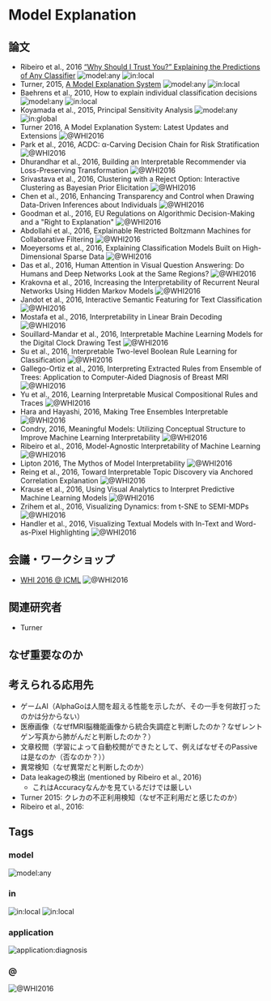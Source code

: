 # Model Explanation

## 論文

- Ribeiro et al., 2016 [“Why Should I Trust You?” Explaining the Predictions of Any Classifier](Ribeiro+2016.md) ![model:any](https://img.shields.io/badge/model-any-blue.svg) ![in:local](https://img.shields.io/badge/in-local-brightgreen.svg)
- Turner, 2015, [A Model Explanation System](Turner2015.md) ![model:any](https://img.shields.io/badge/model-any-blue.svg) ![in:local](https://img.shields.io/badge/in-local-brightgreen.svg)
- Baehrens et al., 2010, How to explain individual classification decisions ![model:any](https://img.shields.io/badge/model-any-blue.svg) ![in:local](https://img.shields.io/badge/in-local-brightgreen.svg)
- Koyamada et al., 2015, Principal Sensitivity Analysis ![model:any](https://img.shields.io/badge/model-any-blue.svg) ![in:global](https://img.shields.io/badge/in-global-red.svg)
- Turner 2016, A Model Explanation System: Latest Updates and Extensions ![@WHI2016](https://img.shields.io/badge/%40-WHI2016-orange.svg)
- Park et al., 2016, ACDC: α-Carving Decision Chain for Risk Stratification ![@WHI2016](https://img.shields.io/badge/%40-WHI2016-orange.svg)
- Dhurandhar et al., 2016, Building an Interpretable Recommender via Loss-Preserving Transformation ![@WHI2016](https://img.shields.io/badge/%40-WHI2016-orange.svg)
- Srivastava et al., 2016, Clustering with a Reject Option: Interactive Clustering as Bayesian Prior Elicitation ![@WHI2016](https://img.shields.io/badge/%40-WHI2016-orange.svg)
- Chen et al., 2016, Enhancing Transparency and Control when Drawing Data-Driven Inferences about Individuals ![@WHI2016](https://img.shields.io/badge/%40-WHI2016-orange.svg)
- Goodman et al., 2016, EU Regulations on Algorithmic Decision-Making and a "Right to Explanation" ![@WHI2016](https://img.shields.io/badge/%40-WHI2016-orange.svg)
- Abdollahi et al., 2016, Explainable Restricted Boltzmann Machines for Collaborative Filtering ![@WHI2016](https://img.shields.io/badge/%40-WHI2016-orange.svg)
- Moeyersoms et al., 2016, Explaining Classification Models Built on High-Dimensional Sparse Data ![@WHI2016](https://img.shields.io/badge/%40-WHI2016-orange.svg)
- Das et al., 2016, Human Attention in Visual Question Answering: Do Humans and Deep Networks Look at the Same Regions? ![@WHI2016](https://img.shields.io/badge/%40-WHI2016-orange.svg)
- Krakovna et al., 2016, Increasing the Interpretability of Recurrent Neural Networks Using Hidden Markov Models ![@WHI2016](https://img.shields.io/badge/%40-WHI2016-orange.svg)
- Jandot et al., 2016, Interactive Semantic Featuring for Text Classification ![@WHI2016](https://img.shields.io/badge/%40-WHI2016-orange.svg)
- Mostafa et al., 2016, Interpretability in Linear Brain Decoding ![@WHI2016](https://img.shields.io/badge/%40-WHI2016-orange.svg)
- Souillard-Mandar et al., 2016, Interpretable Machine Learning Models for the Digital Clock Drawing Test ![@WHI2016](https://img.shields.io/badge/%40-WHI2016-orange.svg)
- Su et al., 2016, Interpretable Two-level Boolean Rule Learning for Classification ![@WHI2016](https://img.shields.io/badge/%40-WHI2016-orange.svg)
- Gallego-Ortiz et al., 2016, Interpreting Extracted Rules from Ensemble of Trees: Application to Computer-Aided Diagnosis of Breast MRI ![@WHI2016](https://img.shields.io/badge/%40-WHI2016-orange.svg)
- Yu et al., 2016, Learning Interpretable Musical Compositional Rules and Traces ![@WHI2016](https://img.shields.io/badge/%40-WHI2016-orange.svg)
- Hara and Hayashi, 2016, Making Tree Ensembles Interpretable ![@WHI2016](https://img.shields.io/badge/%40-WHI2016-orange.svg)
- Condry, 2016, Meaningful Models: Utilizing Conceptual Structure to Improve Machine Learning Interpretability ![@WHI2016](https://img.shields.io/badge/%40-WHI2016-orange.svg)
- Ribeiro et al., 2016, Model-Agnostic Interpretability of Machine Learning ![@WHI2016](https://img.shields.io/badge/%40-WHI2016-orange.svg)
- Lipton 2016, The Mythos of Model Interpretability ![@WHI2016](https://img.shields.io/badge/%40-WHI2016-orange.svg)
- Reing et al., 2016, Toward Interpretable Topic Discovery via Anchored Correlation Explanation ![@WHI2016](https://img.shields.io/badge/%40-WHI2016-orange.svg)
- Krause et al., 2016, Using Visual Analytics to Interpret Predictive Machine Learning Models ![@WHI2016](https://img.shields.io/badge/%40-WHI2016-orange.svg)
- Zrihem et al., 2016, Visualizing Dynamics: from t-SNE to SEMI-MDPs ![@WHI2016](https://img.shields.io/badge/%40-WHI2016-orange.svg)
- Handler et al., 2016, Visualizing Textual Models with In-Text and Word-as-Pixel Highlighting ![@WHI2016](https://img.shields.io/badge/%40-WHI2016-orange.svg)

## 会議・ワークショップ
- [WHI 2016 @ ICML](https://sites.google.com/site/2016whi/) ![@WHI2016](https://img.shields.io/badge/%40-WHI2016-orange.svg)

## 関連研究者
- Turner

## なぜ重要なのか

## 考えられる応用先
- ゲームAI（AlphaGoは人間を超える性能を示したが、その一手を何故打ったのかは分からない）
- 医療画像（なぜfMRI脳機能画像から統合失調症と判断したのか？なぜレントゲン写真から肺がんだと判断したのか？）
- 文章校閲（学習によって自動校閲ができたとして、例えばなぜそのPassiveは是なのか（否なのか？））
- 異常検知（なぜ異常だと判断したのか）
- Data leakageの検出 (mentioned by Ribeiro et al., 2016)
  - これはAccuracyなんかを見ているだけでは厳しい
- Turner 2015: クレカの不正利用検知（なぜ不正利用だと感じたのか）
- Ribeiro et al., 2016:

## Tags 

### model
![model:any](https://img.shields.io/badge/model-any-blue.svg)

### in
![in:local](https://img.shields.io/badge/in-local-brightgreen.svg)
![in:local](https://img.shields.io/badge/in-global-red.svg)

### application
![application:diagnosis](https://img.shields.io/badge/application-diagnosis-ff69b4.svg)

### @
![@WHI2016](https://img.shields.io/badge/%40-WHI2016-orange.svg)
